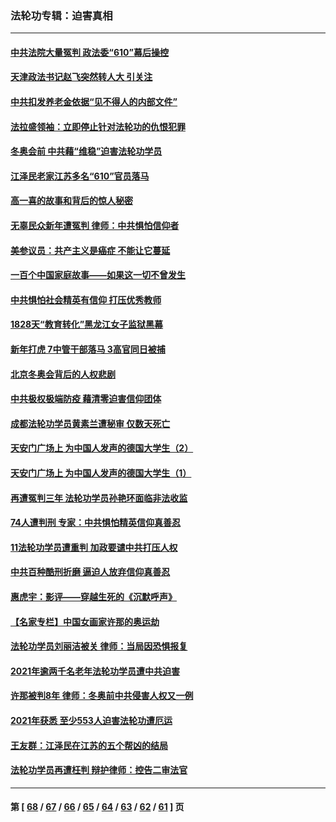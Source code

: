 ### 法轮功专辑：迫害真相
---
#### [中共法院大量冤判 政法委“610”幕后操控](../../pages/nf4379/n13578342.md?02170430) 
#### [天津政法书记赵飞突然转人大 引关注](../../pages/nf4379/n13578965.md?02170430) 
#### [中共扣发养老金依据“见不得人的内部文件”](../../pages/nf4379/n13576363.md?02170430) 
#### [法拉盛领袖：立即停止针对法轮功的仇恨犯罪](../../pages/nf4379/n13575222.md?02170430) 
#### [冬奥会前 中共藉“维稳”迫害法轮功学员](../../pages/nf4379/n13570533.md?02170430) 
#### [江泽民老家江苏多名“610”官员落马](../../pages/nf4379/n13572920.md?02170430) 
#### [高一喜的故事和背后的惊人秘密](../../pages/nf4379/n13572834.md?02170430) 
#### [无辜民众新年遭冤判 律师：中共惧怕信仰者](../../pages/nf4379/n13568691.md?02170430) 
#### [美参议员：共产主义是癌症 不能让它蔓延](../../pages/nf4379/n13569660.md?02170430) 
#### [一百个中国家庭故事——如果这一切不曾发生](../../pages/nf4379/n13531687.md?02170430) 
#### [中共惧怕社会精英有信仰 打压优秀教师](../../pages/nf4379/n13563192.md?02170430) 
#### [1828天“教育转化”黑龙江女子监狱黑幕](../../pages/nf4379/n13536804.md?02170430) 
#### [新年打虎 7中管干部落马 3高官同日被捕](../../pages/nf4379/n13560915.md?02170430) 
#### [北京冬奥会背后的人权悲剧](../../pages/nf4379/n13556415.md?02170430) 
#### [中共极权极端防疫 藉清零迫害信仰团体](../../pages/nf4379/n13555509.md?02170430) 
#### [成都法轮功学员黄素兰遭秘审 仅数天死亡](../../pages/nf4379/n13537458.md?02170430) 
#### [天安门广场上 为中国人发声的德国大学生（2）](../../pages/nf4379/n13533454.md?02170430) 
#### [天安门广场上 为中国人发声的德国大学生（1）](../../pages/nf4379/n13528390.md?02170430) 
#### [再遭冤判三年 法轮功学员孙艳环面临非法收监](../../pages/nf4379/n13526543.md?02170430) 
#### [74人遭判刑 专家：中共惧怕精英信仰真善忍](../../pages/nf4379/n13520765.md?02170430) 
#### [11法轮功学员遭重判 加政要谴中共打压人权](../../pages/nf4379/n13521294.md?02170430) 
#### [中共百种酷刑折磨 逼迫人放弃信仰真善忍](../../pages/nf4379/n13518038.md?02170430) 
#### [惠虎宇：影评——穿越生死的《沉默呼声》](../../pages/nf4379/n13516514.md?02170430) 
#### [【名家专栏】中国女画家许那的奥运劫](../../pages/nf4379/n13491603.md?02170430) 
#### [法轮功学员刘丽洁被关 律师：当局因恐惧报复](../../pages/nf4379/n13515441.md?02170430) 
#### [2021年逾两千名老年法轮功学员遭中共迫害](../../pages/nf4379/n13513237.md?02170430) 
#### [许那被判8年 律师：冬奥前中共侵害人权又一例](../../pages/nf4379/n13508986.md?02170430) 
#### [2021年获悉 至少553人迫害法轮功遭厄运](../../pages/nf4379/n13504657.md?02170430) 
#### [王友群：江泽民在江苏的五个帮凶的结局](../../pages/nf4379/n13503194.md?02170430) 
#### [法轮功学员再遭枉判 辩护律师：控告二审法官](../../pages/nf4379/n13499952.md?02170430) 

---
#### 第 [ [68](./68.md?02170430) / [67](./67.md?02170430) / [66](./66.md?02170430) / [65](./65.md?02170430) / [64](./64.md?02170430) / [63](./63.md?02170430) / [62](./62.md?02170430) / [61](./61.md?02170430) ] 页
